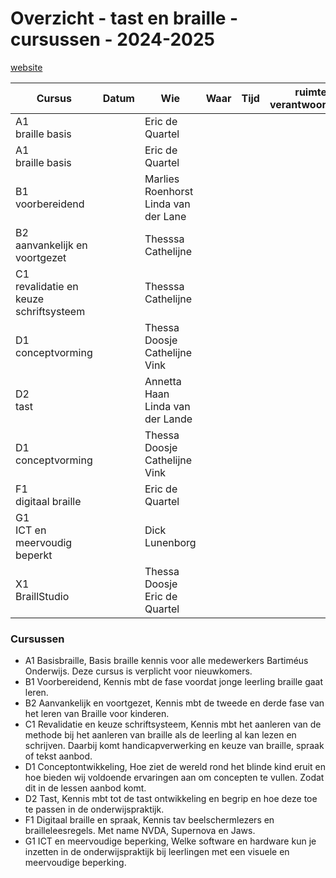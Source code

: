 # Overzicht - tast en braille - cursussen - 2024-2025

[website](https://tinyurl.com/begbart)

| Cursus                  | Datum          | Wie                       | Waar      | Tijd               | ruimte<br>verantwoordelijk | e-learning |
|-------------------------|----------------|---------------------------|-----------|--------------------|-----------------------|---|
| A1 <br>braille basis    | | Eric de Quartel                          | | | | |
| A1 <br>braille basis    | | Eric de Quartel                          | | | | |
| B1 <br>voorbereidend    | | Marlies Roenhorst <br>Linda van der Lane | | | | |
| B2 <br>aanvankelijk en voortgezet || Thesssa <br>Cathelijne          | | | | |
| C1 <br>revalidatie en keuze schriftsysteem || Thesssa <br>Cathelijne | | | | |
| D1 <br>conceptvorming   | | Thessa Doosje <br>Cathelijne Vink        | | | | |
| D2 <br>tast             | | Annetta Haan<br>Linda van der Lande      | | | | |
| D1 <br>conceptvorming   | | Thessa Doosje <br>Cathelijne Vink        | | | | |
| F1 <br>digitaal braille | | Eric de Quartel                          | | | | |
| G1 <br>ICT en meervoudig beperkt | | Dick Lunenborg                  | | | | |
| X1 <br>BraillStudio    | | Thessa Doosje<br>Eric de Quartel          | | | | |

<!--
| X2 <br>Leren door spelen | | | | | | |
-->



### Cursussen 
* A1 Basisbraille, Basis braille kennis voor alle medewerkers Bartiméus Onderwijs. Deze cursus is verplicht voor nieuwkomers.
* B1 Voorbereidend, Kennis mbt de fase voordat jonge leerling braille gaat leren.
* B2 Aanvankelijk en voortgezet, Kennis mbt de tweede en derde fase van het leren van Braille voor kinderen.
* C1 Revalidatie en keuze schriftsysteem, Kennis mbt het aanleren van de methode bij het aanleren van braille als de leerling al kan lezen en schrijven. Daarbij komt handicapverwerking en keuze van braille, spraak of tekst aanbod.
* D1 Conceptontwikkeling, Hoe ziet de wereld rond het blinde kind eruit en hoe bieden wij voldoende ervaringen aan om concepten te vullen. Zodat dit in de lessen aanbod komt.
* D2 Tast, Kennis mbt tot de tast ontwikkeling en begrip en hoe deze toe te passen in de onderwijspraktijk.
* F1 Digitaal braille en spraak, Kennis tav beelschermlezers en brailleleesregels. Met name NVDA, Supernova en Jaws.
* G1 ICT en meervoudige beperking, Welke software en hardware kun je inzetten in de onderwijspraktijk bij leerlingen met een visuele en meervoudige beperking.

<!--
| X1 <br>braillestudio                      | mei            | Thessa Doosje<br>Eric de Quartel | Lochem | **nog onbekend**   |                       | x               |
-->
<!--
| ~~X1~~ <br>~~braillestudio~~              | ~~sept~~       | ~~Thessa~~<br>~~Eric~~        | ~~Zeist~~ | ~~plaatsgevonden~~ |                       |                 |
| ~~X3~~<br>~~LEGObraillebricks~~           | ~~studiedag~~  | ~~Annetta<br>Eric~~           |           | ~~plaatsgevonden~~ |                       |                 |
| ~~B2~~ <br>~~aanvankelijk en voortgezet~~ |                | ~~Thessa~~ <br>~~Cathelijne~~ |           |                    |                       |                 |
-->

